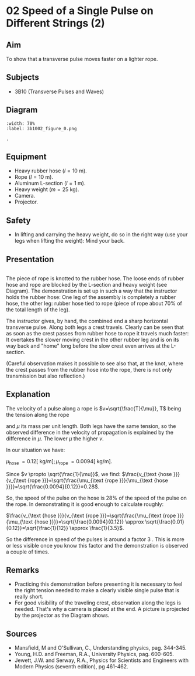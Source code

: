 # 02 Speed of a Single Pulse on Different Strings (2)
  
## Aim   
 To show that a transverse pulse moves faster on a lighter rope.    
  
## Subjects   
* 3B10 (Transverse Pulses and Waves)   

## Diagram
    
```{figure} figures/figure_0.png
:width: 70%  
:label: 3b1002_figure_0.png  

. 
```
    
  
## Equipment   
 *  Heavy rubber hose ($l=10\mathrm{~m}$). 
 *  Rope ($l=10\mathrm{~m}$). 
 *  Aluminum L-section ($l=1\mathrm{~m}$). 
 *  Heavy weight ($m=25\mathrm{~kg}$). 
 *  Camera. 
 *  Projector.   
  
## Safety   
 
 *  In lifting and carrying the heavy weight, do so in the right way (use your legs when lifting the weight): Mind your back.
     
  
## Presentation

```{iframe} https://www.youtube.com/embed/YQAKQVE3gqk?si=MBSepn730SyqXOce
```

The piece of rope is knotted to the rubber hose. The loose ends of rubber hose and rope are blocked by the L-section and heavy weight (see Diagram). The demonstration is set up in such a way that the instructor holds the rubber hose: One leg of the assembly is completely a rubber hose, the other leg: rubber hose tied to rope (piece of rope about $70 \%$ of the total length of the leg).

The instructor gives, by hand, the combined end a sharp horizontal transverse pulse. Along both legs a crest travels. Clearly can be seen that as soon as the crest passes from rubber hose to rope it travels much faster: It overtakes the slower moving crest in the other rubber leg and is on its way back and "home" long before the slow crest even arrives at the L-section.

(Careful observation makes it possible to see also that, at the knot, where the crest passes from the rubber hose into the rope, there is not only transmission but also reflection.) 
  
## Explanation   
The velocity of a pulse along a rope is $v=\sqrt{\frac{T}{\mu}}, T$ being the tension along the rope

and $\mu$ its mass per unit length. Both legs have the same tension, so the observed difference in the velocity of propagation is explained by the difference in $\mu$. The lower $\mu$ the higher $v$.

In our situation we have:

$\mu_{\text {hose }}=0.12[\mathrm{~kg} / \mathrm{m}] ; \mu_{\text {rope }}=0.0094[\mathrm{~kg} / \mathrm{m}]$.

Since $v \propto \sqrt{\frac{1}{\mu}}$, we find: $\frac{v_{\text {hose }}}{v_{\text {rope }}}=\sqrt{\frac{\mu_{\text {rope }}}{\mu_{\text {hose }}}}=\sqrt{\frac{0.0094}{0.12}}=0.28$.

So, the speed of the pulse on the hose is $28 \%$ of the speed of the pulse on the rope. In demonstrating it is good enough to calculate roughly:

$\frac{v_{\text {hose }}}{v_{\text {rope }}}=\sqrt{\frac{\mu_{\text {rope }}}{\mu_{\text {hose }}}}=\sqrt{\frac{0.0094}{0.12}} \approx \sqrt{\frac{0.01}{0.12}}=\sqrt{\frac{1}{12}} \approx \frac{1}{3.5}$.

So the difference in speed of the pulses is around a factor 3 . This is more or less visible once you know this factor and the demonstration is observed a couple of times. 
  
## Remarks
 *  Practicing this demonstration before presenting it is necessary to feel the right tension needed to make a clearly visible single pulse that is really short. 
 *  For good visibility of the traveling crest, observation along the legs is needed. That's why a camera is placed at the end. A picture is projected by the projector as the Diagram shows.
   
  
## Sources
 *  Mansfield, M and O'Sullivan, C., Understanding physics, pag. 344-345. 
 *  Young, H.D. and Freeman, R.A., University Physics, pag. 600-605. 
 *  Jewett, J.W. and Serway, R.A., Physics for Scientists and Engineers with Modern Physics (seventh edition), pg 461-462.
  

